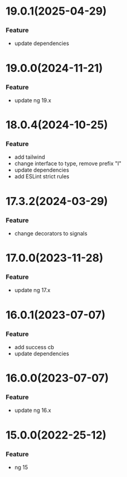 # 19.0.1(2025-04-29)

### Feature

- update dependencies

# 19.0.0(2024-11-21)

### Feature

- update ng 19.x

# 18.0.4(2024-10-25)

### Feature

- add tailwind
- change interface to type, remove prefix "I"
- update dependencies
- add ESLint strict rules

# 17.3.2(2024-03-29)

### Feature

- change decorators to signals

<a name="16.0.0"></a>

# 17.0.0(2023-11-28)

### Feature

- update ng 17.x

<a name="16.0.0"></a>

# 16.0.1(2023-07-07)

### Feature

- add success cb
- update dependencies

# 16.0.0(2023-07-07)

### Feature

- update ng 16.x

<a name="16.0.0"></a>

# 15.0.0(2022-25-12)

### Feature

- ng 15

<a name="15.0.0"></a>
